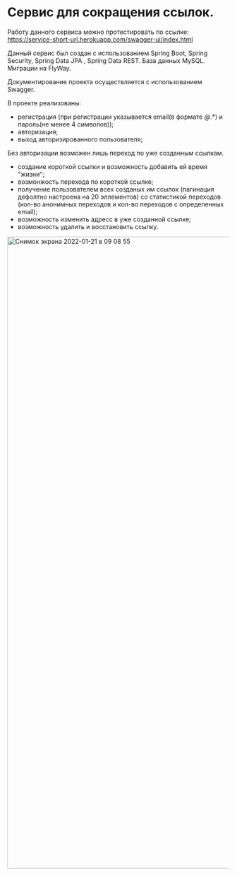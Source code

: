 # Сервис для сокращения ссылок.

Работу данного сервиса можно протестировать по ссылке: https://service-short-url.herokuapp.com/swagger-ui/index.html

Данный сервис был создан с использованием Spring Boot, Spring Security, Spring Data JPA , Spring Data REST. База данных MySQL. Миграции на FlyWay.

Документирование проекта осуществляется с использованием Swagger.

В проекте реализованы: 
- регистрация (при регистрации указывается email(в формате *@*.*) и пароль(не менее 4 символов)); 
- авторизация; 
- выход авторизированного пользователя;

Без авторизации возможен лишь переход по уже созданным ссылкам.

- создание короткой ссылки и возможность добавить ей время "жизни";
- возмонжость перехода по короткой ссылке;
- получение пользователем всех созданых им ссылок (пагинация дефолтно настроена на 20 эллементов) со статистикой переходов (кол-во анонимных переходов и кол-во переходов с определенных email);
- возможность изменить адресс в уже созданной ссылке;
- возможность удалить и восстановить ссылку.

<img width="1430" alt="Снимок экрана 2022-01-21 в 09 08 55" src="https://user-images.githubusercontent.com/85585191/150476757-91161b10-cbd9-405c-b622-8b0eb0c91be4.png">




